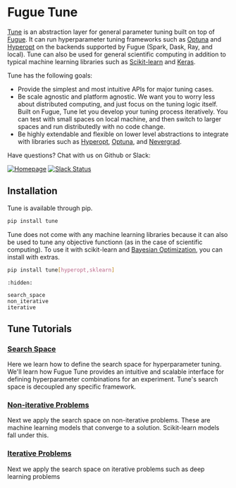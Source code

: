 # Fugue Tune

[Tune](https://github.com/fugue-project/tune) is an abstraction layer for general parameter tuning built on top of [Fugue](https://github.com/fugue-project/fugue). It can run hyperparameter tuning frameworks such as [Optuna](https://optuna.org/) and [Hyperopt](http://hyperopt.github.io/hyperopt/) on the backends supported by Fugue (Spark, Dask, Ray, and local). Tune can also be used for general scientific computing in addition to typical machine learning libraries such as [Scikit-learn](https://scikit-learn.org/stable/) and [Keras](https://keras.io/).

Tune has the following goals:

* Provide the simplest and most intuitive APIs for major tuning cases. 
* Be scale agnostic and platform agnostic. We want you to worry less about distributed computing, and just focus on the tuning logic itself. Built on Fugue, Tune let you develop your tuning process iteratively. You can test with small spaces on local machine, and then switch to larger spaces and run distributedly with no code change. 
* Be highly extendable and flexible on lower level abstractions to integrate with libraries such as [Hyperopt](http://hyperopt.github.io/hyperopt/), [Optuna](https://optuna.org/), and [Nevergrad](https://facebookresearch.github.io/nevergrad/).

Have questions? Chat with us on Github or Slack:

[![Homepage](https://img.shields.io/badge/fugue-source--code-red?logo=github)](https://github.com/fugue-project/fugue)
[![Slack Status](https://img.shields.io/badge/slack-join_chat-white.svg?logo=slack&style=social)](http://slack.fugue.ai)

## Installation

Tune is available through pip.

```bash
pip install tune
```

Tune does not come with any machine learning libraries because it can also be used to tune any objective functionn (as in the case of scientific computing). To use it with scikit-learn and [Bayesian Optimization](https://en.wikipedia.org/wiki/Bayesian_optimization), you can install with extras.

```bash
pip install tune[hyperopt,sklearn]
```

```{toctree}
:hidden:

search_space
non_iterative
iterative
```

## Tune Tutorials

### [Search Space](search_space.ipynb)

Here we learn how to define the search space for hyperparameter tuning. We'll learn how Fugue Tune provides an intuitive and scalable interface for defining hyperparameter combinations for an experiment. Tune's search space is decoupled any specific framework.

### [Non-iterative Problems](non_iterative.ipynb)

Next we apply the search space on non-iterative problems. These are machine learning models that converge to a solution. Scikit-learn models fall under this. 

### [Iterative Problems](iterative.ipynb)

Next we apply the search space on iterative problems such as deep learning problems